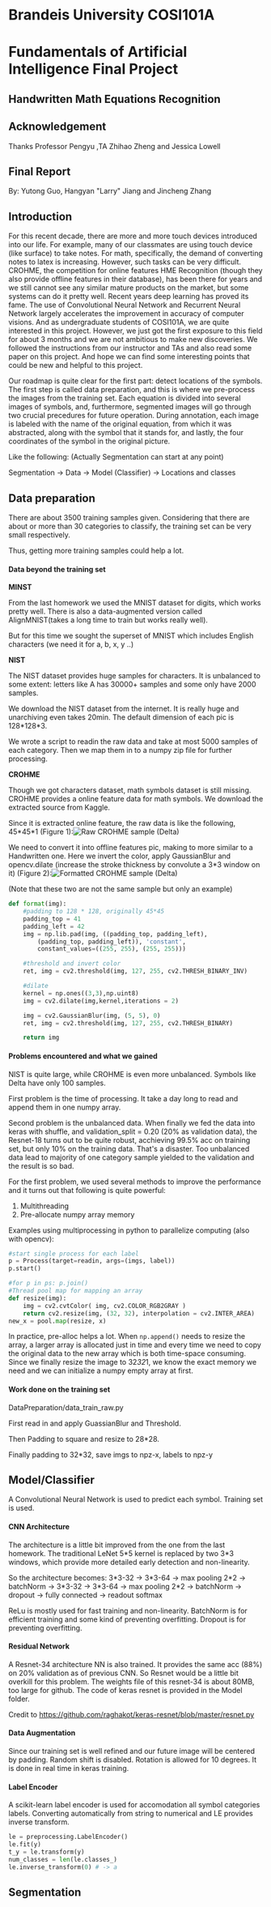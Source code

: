 # Brandeis University COSI101A
# Fundamentals of Artificial Intelligence Final Project
## Handwritten Math Equations Recognition
## Acknowledgement
Thanks Professor Pengyu ,TA Zhihao Zheng and Jessica Lowell

## Final Report
By: Yutong Guo, Hangyan "Larry" Jiang and Jincheng Zhang

## Introduction
For this recent decade, there are more and more touch devices introduced into our life. For example, many of our classmates are using touch device (like surface) to take notes. For math, specifically, the demand of converting notes to latex is increasing. However, such tasks can be very difficult. CROHME, the competition for online features HME Recognition (though they also provide offline features in their database), has been there for years and we still cannot see any similar mature products on the market, but some systems can do it pretty well.
Recent years deep learning has proved its fame. The use of Convolutional Neural Network and Recurrent Neural Network largely accelerates the improvement in accuracy of computer visions. And as undergraduate students of COSI101A, we are quite interested in this project. However, we just got the first exposure to this field for about 3 months and we are not ambitious to make new discoveries. We followed the instructions from our instructor and TAs and also read some paper on this project. And hope we can find some interesting points that could be new and helpful to this project.

Our roadmap is quite clear for the first part: detect locations of the symbols. The first step is called data preparation, and this is where we pre-process the images from the training set. Each equation is divided into several images of symbols, and, furthermore, segmented images will go through two crucial precedures for future operation. During annotation, each image is labeled with the name of the original equation, from which it was abstracted, along with the symbol that it stands for, and lastly, the four coordinates of the symbol in the original picture.

Like the following: (Actually Segmentation can start at any point)

Segmentation -> Data -> Model (Classifier) ->  Locations and classes

## Data preparation
There are about 3500 training samples given. Considering that there are about or more than 30 categories to classify, the training set can be very small respectively.

Thus, getting more training samples could help a lot.

#### Data beyond the training set
**MINST**

From the last homework we used the MNIST dataset for digits, which works pretty well. There is also a data-augmented version called AlignMNIST(takes a long time to train but works really well).

But for this time we sought the superset of MNIST which includes English characters (we need it for a, b, x, y ..)

**NIST**

The NIST dataset provides huge samples for characters. It is unbalanced to some extent: letters like A has 30000+ samples and some only have 2000 samples.

We download the NIST dataset from the internet. It is really huge and unarchiving even takes 20min. The default dimension of each pic is 128\*128\*3.

We wrote a script to readin the raw data and take at most 5000 samples of each category. Then we map them in to a numpy zip file for further processing.

**CROHME**

Though we got characters dataset, math symbols dataset is still missing. CROHME provides a online feature data for math symbols. We download the extracted source from Kaggle.

Since it is extracted online feature, the raw data is like the following, 45\*45\*1 (Figure 1):![Raw CROHME sample (Delta)](Imgs/128.png)

We need to convert it into offline features pic, making to more similar to a Handwritten one. Here we invert the color, apply GaussianBlur and opencv.dilate (increase the stroke thickness by convolute a 3\*3 window on it) (Figure 2):![Formatted CROHME sample (Delta)](Imgs/47.png)

(Note that these two are not the same sample but only an example)
```python
def format(img):
	#padding to 128 * 128, originally 45*45
	padding_top = 41
	padding_left = 42
	img = np.lib.pad(img, ((padding_top, padding_left),
		(padding_top, padding_left)), 'constant',
		constant_values=((255, 255), (255, 255)))

	#threshold and invert color
	ret, img = cv2.threshold(img, 127, 255, cv2.THRESH_BINARY_INV)

	#dilate
	kernel = np.ones((3,3),np.uint8)
	img = cv2.dilate(img,kernel,iterations = 2)

	img = cv2.GaussianBlur(img, (5, 5), 0)
	ret, img = cv2.threshold(img, 127, 255, cv2.THRESH_BINARY)

	return img
```

#### Problems encountered and what we gained

NIST is quite large, while CROHME is even more unbalanced. Symbols like Delta have only 100 samples.

First problem is the time of processing. It take a day long to read and append them in one numpy array.

Second problem is the unbalanced data. When finally we fed the data into keras with shuffle, and validation_split = 0.20 (20% as validation data), the Resnet-18 turns out to be quite robust, acchieving 99.5% acc on training set, but only 10% on the training data. That's a disaster. Too unbalanced data lead to majority of one category sample yielded to the validation and the result is so bad.

For the first problem, we used several methods to improve the performance and it turns out that following is quite powerful:

1. Multithreading
2. Pre-allocate numpy array memory

Examples using multiprocessing in python to parallelize computing (also with opencv):
```python
#start single process for each label
p = Process(target=readin, args=(imgs, label))
p.start()

#for p in ps: p.join()
#Thread pool map for mapping an array
def resize(img):
    img = cv2.cvtColor( img, cv2.COLOR_RGB2GRAY )
    return cv2.resize(img, (32, 32), interpolation = cv2.INTER_AREA)
new_x = pool.map(resize, x)
```
In practice, pre-alloc helps a lot. When `np.append()` needs to resize the array, a larger array is allocated just in time and every time we need to copy the original data to the new array which is both time-space consuming. Since we finally resize the image to 32*32*1, we know the exact memory we need and we can initialize a numpy empty array at first.

#### Work done on the training set

DataPreparation/data_train_raw.py

First read in and apply GuassianBlur and Threshold.

Then Padding to square and resize to 28*28.

Finally padding to 32*32, save imgs to npz-x, labels to npz-y

## Model/Classifier

A Convolutional Neural Network is used to predict each symbol. Training set is used.

#### CNN Architecture

The architecture is a little bit improved from the one from the last homework.
The traditional LeNet 5\*5 kernel is replaced by two 3\*3 windows, which provide more detailed early detection and non-linearity.

So the architecture becomes:
3\*3-32 -> 3\*3-64 -> max pooling 2\*2 -> batchNorm -> 3\*3-32 -> 3\*3-64 -> max pooling 2\*2 -> batchNorm -> dropout -> fully connected -> readout softmax

ReLu is mostly used for fast training and non-linearity.
BatchNorm is for efficient training and some kind of preventing overfitting.
Dropout is for preventing overfitting.

#### Residual Network
A Resnet-34 architecture NN is also trained. It provides the same acc (88%) on 20% validation as of previous CNN. So Resnet would be a little bit overkill for this problem. The weights file of this resnet-34 is about 80MB, too large for github.
The code of keras resnet is provided in the Model folder.

Credit to https://github.com/raghakot/keras-resnet/blob/master/resnet.py

#### Data Augmentation
Since our training set is well refined and our future image will be centered by padding. Random shift is disabled. Rotation is allowed for 10 degrees. It is done in real time in keras training.

#### Label Encoder
A scikit-learn label encoder is used for accomodation all symbol categories labels. Converting automatically from string to numerical and LE provides inverse transform.

```python
le = preprocessing.LabelEncoder()
le.fit(y)
t_y = le.transform(y)
num_classes = len(le.classes_)
le.inverse_transform(0) # -> a
```

## Segmentation
